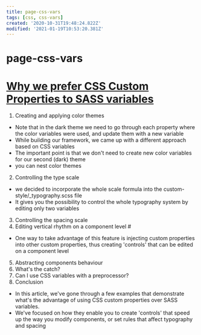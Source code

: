 ```yaml
---
title: page-css-vars
tags: [css, css-vars]
created: '2020-10-31T19:48:24.822Z'
modified: '2021-01-19T10:53:20.381Z'
---
```


# page-css-vars

# [Why we prefer CSS Custom Properties to SASS variables](https://codyhouse.co/blog/post/css-custom-properties-vs-sass-variables)

1. Creating and applying color themes 
- Note that in the dark theme we need to go through each property where the color variables were used, and update them with a new variable
- While building our framework, we came up with a different approach based on CSS variables
- The important point is that we don't need to create new color variables for our second (dark) theme
- you can nest color themes

2. Controlling the type scale 
- we decided to incorporate the whole scale formula into the custom-style/_typography.scss file
- It gives you the possibility to control the whole typography system by editing only two variables

3. Controlling the spacing scale 
4. Editing vertical rhythm on a component level #
- One way to take advantage of this feature is injecting custom properties into other custom properties, thus creating 'controls' that can be edited on a component level

5. Abstracting components behaviour 
6. What's the catch?
7. Can I use CSS variables with a preprocessor? 
8. Conclusion 

- In this article, we've gone through a few examples that demonstrate what's the advantage of using CSS custom properties over SASS variables. 
- We've focused on how they enable you to create 'controls' that speed up the way you modify components, or set rules that affect typography and spacing
